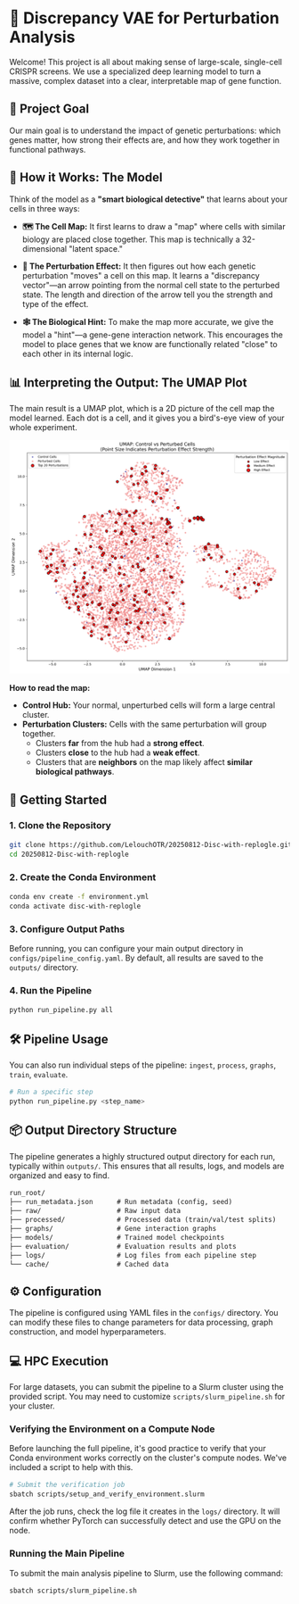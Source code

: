 # 🧬 Discrepancy VAE for Perturbation Analysis

Welcome! This project is all about making sense of large-scale, single-cell CRISPR screens. We use a specialized deep learning model to turn a massive, complex dataset into a clear, interpretable map of gene function.

## 🎯 Project Goal

Our main goal is to understand the impact of genetic perturbations: which genes matter, how strong their effects are, and how they work together in functional pathways.

## 🧠 How it Works: The Model

Think of the model as a **"smart biological detective"** that learns about your cells in three ways:

*   **🗺️ The Cell Map:** It first learns to draw a "map" where cells with similar biology are placed close together. This map is technically a 32-dimensional "latent space."

*   **🔬 The Perturbation Effect:** It then figures out how each genetic perturbation "moves" a cell on this map. It learns a "discrepancy vector"—an arrow pointing from the normal cell state to the perturbed state. The length and direction of the arrow tell you the strength and type of the effect.

*   **🕸️ The Biological Hint:** To make the map more accurate, we give the model a "hint"—a gene-gene interaction network. This encourages the model to place genes that we know are functionally related "close" to each other in its internal logic.

## 📊 Interpreting the Output: The UMAP Plot

The main result is a UMAP plot, which is a 2D picture of the cell map the model learned. Each dot is a cell, and it gives you a bird's-eye view of your whole experiment.

![Enhanced UMAP Plot](./outputs/images/umap_enhanced.png)

**How to read the map:**
*   **Control Hub:** Your normal, unperturbed cells will form a large central cluster.
*   **Perturbation Clusters:** Cells with the same perturbation will group together.
    *   Clusters **far** from the hub had a **strong effect**.
    *   Clusters **close** to the hub had a **weak effect**.
    *   Clusters that are **neighbors** on the map likely affect **similar biological pathways**.

## 🚀 Getting Started

### 1. Clone the Repository
```bash
git clone https://github.com/LelouchOTR/20250812-Disc-with-replogle.git
cd 20250812-Disc-with-replogle
```

### 2. Create the Conda Environment
```bash
conda env create -f environment.yml
conda activate disc-with-replogle
```

### 3. Configure Output Paths
Before running, you can configure your main output directory in `configs/pipeline_config.yaml`. By default, all results are saved to the `outputs/` directory.

### 4. Run the Pipeline
```bash
python run_pipeline.py all
```

## 🛠️ Pipeline Usage

You can also run individual steps of the pipeline: `ingest`, `process`, `graphs`, `train`, `evaluate`.

```bash
# Run a specific step
python run_pipeline.py <step_name>
```

## 📦 Output Directory Structure

The pipeline generates a highly structured output directory for each run, typically within `outputs/`. This ensures that all results, logs, and models are organized and easy to find.

```
run_root/
├── run_metadata.json      # Run metadata (config, seed)
├── raw/                   # Raw input data
├── processed/             # Processed data (train/val/test splits)
├── graphs/                # Gene interaction graphs
├── models/                # Trained model checkpoints
├── evaluation/            # Evaluation results and plots
├── logs/                  # Log files from each pipeline step
└── cache/                 # Cached data
```

## ⚙️ Configuration

The pipeline is configured using YAML files in the `configs/` directory. You can modify these files to change parameters for data processing, graph construction, and model hyperparameters.

## 💻 HPC Execution

For large datasets, you can submit the pipeline to a Slurm cluster using the provided script. You may need to customize `scripts/slurm_pipeline.sh` for your cluster.

### Verifying the Environment on a Compute Node

Before launching the full pipeline, it's good practice to verify that your Conda environment works correctly on the cluster's compute nodes. We've included a script to help with this.

```bash
# Submit the verification job
sbatch scripts/setup_and_verify_environment.slurm
```
After the job runs, check the log file it creates in the `logs/` directory. It will confirm whether PyTorch can successfully detect and use the GPU on the node.

### Running the Main Pipeline
To submit the main analysis pipeline to Slurm, use the following command:
```bash
sbatch scripts/slurm_pipeline.sh
```
